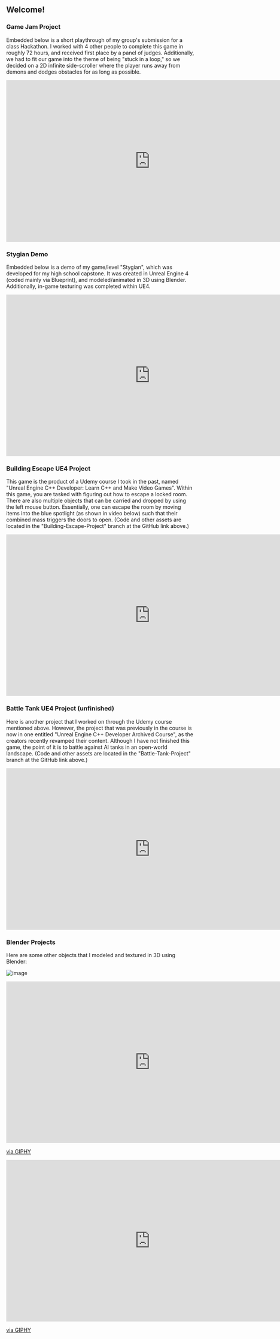 ## Welcome!

### Game Jam Project

Embedded below is a short playthrough of my group's submission for a class Hackathon. I worked with 4 other people to complete this game in roughly 72 hours, and received first place by a panel of judges. Additionally, we had to fit our game into the theme of being "stuck in a loop," so we decided on a 2D infinite side-scroller where the player runs away from demons and dodges obstacles for as long as possible.

<iframe width="768" height="432" src="https://www.youtube.com/embed/lQdEzZ6Il5w" title="YouTube video player" frameborder="0" allow="accelerometer; autoplay; clipboard-write; encrypted-media; gyroscope; picture-in-picture" allowfullscreen></iframe>

### Stygian Demo

Embedded below is a demo of my game/level "Stygian", which was developed for my high school capstone. It was created in Unreal Engine 4 (coded mainly via Blueprint), and modeled/animated in 3D using Blender. Additionally, in-game texturing was completed within UE4.

<iframe width="768" height="432" src="https://www.youtube.com/embed/PZL_545LweY" frameborder="0" allow="accelerometer; autoplay; clipboard-write; encrypted-media; gyroscope; picture-in-picture" allowfullscreen></iframe>

### Building Escape UE4 Project

This game is the product of a Udemy course I took in the past, named "Unreal Engine C++ Developer: Learn C++ and Make Video Games". Within this game, you are tasked with figuring out how to escape a locked room. There are also multiple objects that can be carried and dropped by using the left mouse button. Essentially, one can escape the room by moving items into the blue spotlight (as shown in video below) such that their combined mass triggers the doors to open. (Code and other assets are located in the "Building-Escape-Project" branch at the GitHub link above.)

<iframe width="768" height="432" src="https://www.youtube.com/embed/RC53nckWIDc" frameborder="0" allow="accelerometer; autoplay; clipboard-write; encrypted-media; gyroscope; picture-in-picture" allowfullscreen></iframe>

### Battle Tank UE4 Project (unfinished)

Here is another project that I worked on through the Udemy course mentioned above. However, the project that was previously in the course is now in one entitled "Unreal Engine C++ Developer Archived Course", as the creators recently revamped their content. Although I have not finished this game, the point of it is to battle against AI tanks in an open-world landscape. (Code and other assets are located in the "Battle-Tank-Project" branch at the GitHub link above.)

<iframe width="768" height="432" src="https://www.youtube.com/embed/I7oXS4wX-TE" frameborder="0" allow="accelerometer; autoplay; clipboard-write; encrypted-media; gyroscope; picture-in-picture" allowfullscreen></iframe>

### Blender Projects

Here are some other objects that I modeled and textured in 3D using Blender:

![image](https://user-images.githubusercontent.com/41514118/120900726-6fa22c00-c604-11eb-8166-72eed393094f.png)

<iframe src="https://giphy.com/embed/TnHGF4DKXyj6EBV4jK" width="768" height="432" frameBorder="0" class="giphy-embed" allowFullScreen></iframe><p><a href="https://giphy.com/gifs/TnHGF4DKXyj6EBV4jK">via GIPHY</a></p>

<iframe src="https://giphy.com/embed/AuigKzuenESoLngxsr" width="768" height="432" frameBorder="0" class="giphy-embed" allowFullScreen></iframe><p><a href="https://giphy.com/gifs/AuigKzuenESoLngxsr">via GIPHY</a></p>

